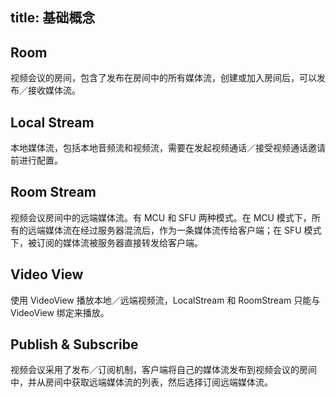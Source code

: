 title: 基础概念
---

## Room

视频会议的房间，包含了发布在房间中的所有媒体流，创建或加入房间后，可以发布／接收媒体流。

## Local Stream

本地媒体流，包括本地音频流和视频流，需要在发起视频通话／接受视频通话邀请前进行配置。

## Room Stream

视频会议房间中的远端媒体流。有 MCU 和 SFU 两种模式。在 MCU 模式下，所有的远端媒体流在经过服务器混流后，作为一条媒体流传给客户端；在 SFU 模式下，被订阅的媒体流被服务器直接转发给客户端。

## Video View

使用 VideoView 播放本地／远端视频流，LocalStream 和 RoomStream 只能与 VideoView 绑定来播放。

## Publish & Subscribe

视频会议采用了发布／订阅机制，客户端将自己的媒体流发布到视频会议的房间中，并从房间中获取远端媒体流的列表，然后选择订阅远端媒体流。